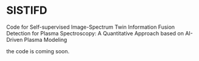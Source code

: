# SISTIFD
Code for Self-supervised Image-Spectrum Twin Information Fusion Detection for Plasma Spectroscopy: A Quantitative Approach based on AI-Driven Plasma Modeling


the code is coming soon.
